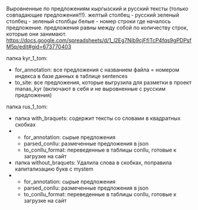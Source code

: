 Выровненные по предложениям кыргызский и русский тексты (только совпадающие предложения!!!). 
желтый столбец - русский
зеленый столбец - зеленый
столбцы белые - номер строки где началось предложение.
предложения равны между собой по количеству строк, которые они занимают.
https://docs.google.com/spreadsheets/d/1_l2Eg7Nib9cjFfiTcP4fqs9gPDPsfM5p/edit#gid=673770403

папка kyr_1_tom:
- for_annotation: все предложения с названием файла = номером индекса в базе данных в таблице sentences
- to_site: все предложения, которые выгрузила для разметки в проект manas_kyr (включают в себя и не выровненные с русским предложения)

папка rus_1_tom:
- папка with_braquets: содержит тексты со словами в квадратных скобках
- - for_annotation: сырые предложения
  - parsed_conllu: размеченные предложения в json
  - to_conllu_format: переведенные в таблицы conllu, готовые к загрузке на сайт
- папка without_braquets: Удалила слова в скобках, поправила капитализацию букв с mystem 
- - for_annotation: сырые предложения 
  - parsed_conllu: размеченные предложения в json
  - to_conllu_format: переведенные в таблицы conllu, готовые к загрузке на сайт
